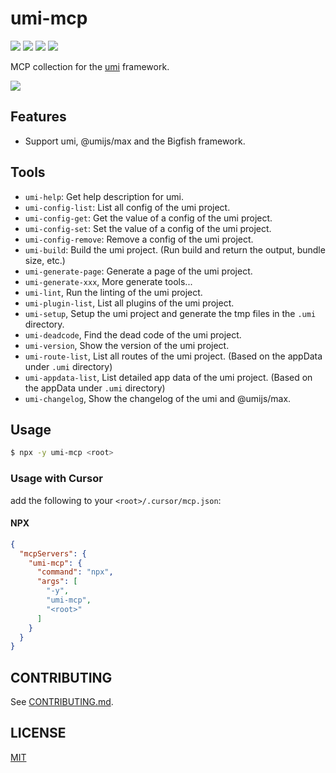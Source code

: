 # umi-mcp

[![](https://badgen.net/npm/v/umi-mcp)](https://www.npmjs.com/package/umi-mcp)
[![](https://badgen.net/npm/dm/umi-mcp)](https://www.npmjs.com/package/umi-mcp)
[![](https://github.com/umijs/umi-mcp/actions/workflows/ci.yml/badge.svg)](https://github.com/umijs/umi-mcp/actions/workflows/ci.yml)
[![](https://badgen.net/npm/license/umi-mcp)](https://www.npmjs.com/package/umi-mcp)

MCP collection for the [umi](https://github.com/umijs/umi) framework.

![](./assets/umi-mcp.gif)

## Features

- Support umi, @umijs/max and the Bigfish framework.

## Tools

- `umi-help`: Get help description for umi.
- `umi-config-list`: List all config of the umi project.
- `umi-config-get`: Get the value of a config of the umi project.
- `umi-config-set`: Set the value of a config of the umi project.
- `umi-config-remove`: Remove a config of the umi project.
- `umi-build`: Build the umi project. (Run build and return the output, bundle size, etc.)
- `umi-generate-page`: Generate a page of the umi project.
- `umi-generate-xxx`, More generate tools...
- `umi-lint`, Run the linting of the umi project.
- `umi-plugin-list`, List all plugins of the umi project.
- `umi-setup`, Setup the umi project and generate the tmp files in the `.umi` directory.
- `umi-deadcode`, Find the dead code of the umi project.
- `umi-version`, Show the version of the umi project.
- `umi-route-list`, List all routes of the umi project. (Based on the appData under `.umi` directory)
- `umi-appdata-list`, List detailed app data of the umi project. (Based on the appData under `.umi` directory)
- `umi-changelog`, Show the changelog of the umi and @umijs/max.

## Usage

```bash
$ npx -y umi-mcp <root>
```
### Usage with Cursor
add the following to your `<root>/.cursor/mcp.json`:
#### NPX
```json
{
  "mcpServers": {
    "umi-mcp": {
      "command": "npx",
      "args": [
        "-y",
        "umi-mcp",
        "<root>"
      ]
    }
  }
}
```

## CONTRIBUTING

See [CONTRIBUTING.md](CONTRIBUTING.md).

## LICENSE

[MIT](LICENSE)
